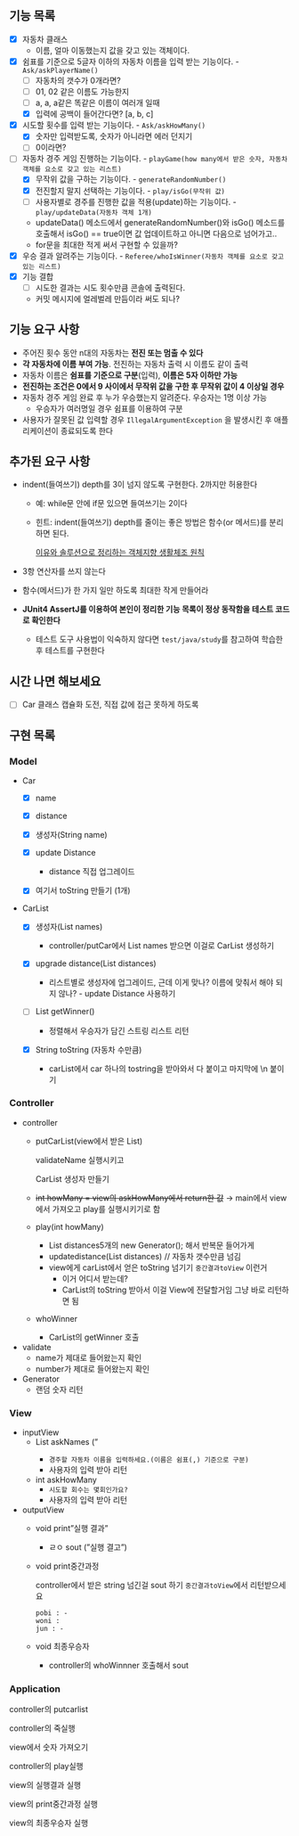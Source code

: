 ## 기능 목록
- [x] 자동차 클래스
    - 이름, 얼마 이동했는지 값을 갖고 있는 객체이다.
- [x]  쉼표를 기준으로 5글자 이하의 자동차 이름을 입력 받는 기능이다. -  `Ask/askPlayerName()`
    - [ ] 자동차의 갯수가 0개라면?
    - [ ] 01, 02 같은 이름도 가능한지
    - [ ] a, a, a같은 똑같은 이름이 여러개 일때
    - [x] 입력에 공백이 들어간다면? [a, b, c]
- [x]  시도할 횟수를 입력 받는 기능이다. - `Ask/askHowMany()`
    - [x] 숫자만 입력받도록, 숫자가 아니라면 에러 던지기
    - [ ] 0이라면?
- [ ]  자동차 경주 게임 진행하는 기능이다. - `playGame(how many에서 받은 숫자, 자동차 객체를 요소로 갖고 있는 리스트)`
    - [x]  무작위 값을 구하는 기능이다. - `generateRandomNumber()`
    - [x]  전진할지 말지 선택하는 기능이다. - `play/isGo(무작위 값)`
    - [ ]  사용자별로 경주를 진행한 값을 적용(update)하는 기능이다. - `play/updateData(자동차 객체 1개)`
    - updateData() 메소드에서 generateRandomNumber()와 isGo() 메소드를 호출해서 isGo() == true이면 값 업데이트하고 아니면 다음으로 넘어가고..
    - for문을 최대한 적게 써서 구현할 수 있을까?
- [x]  우승 결과 알려주는 기능이다. - `Referee/whoIsWinner(자동차 객체를 요소로 갖고 있는 리스트)`
- [x] 기능 결합
    - [ ]  시도한 결과는 시도 횟수만큼 콘솔에 출력된다.
    - 커밋 메시지에 얼레벌레 만듬이라 써도 되나?
## 기능 요구 사항

- 주어진 횟수 동안 n대의 자동차는 **전진 또는 멈출 수 있다**
- **각 자동차에 이름 부여 가능**. 전진하는 자동차 출력 시 이름도 같이 출력
- 자동차 이름은 **쉼표를 기준으로 구분**(입력), **이름은 5자 이하만 가능**
- **전진하는 조건은 0에서 9 사이에서 무작위 값을 구한 후 무작위 값이 4 이상일 경우**
- 자동차 경주 게임 완료 후 누가 우승했는지 알려준다. 우승자는 1명 이상 가능
    - 우승자가 여러명일 경우 쉼표를 이용하여 구분
- 사용자가 잘못된 값 입력할 경우 `IllegalArgumentException` 을 발생시킨 후 애플리케이션이 종료되도록 한다

## 추가된 요구 사항

- indent(들여쓰기) depth를 3이 넘지 않도록 구현한다. 2까지만 허용한다
    - 예: while문 안에 if문 있으면 들여쓰기는 2이다
    - 힌트: indent(들여쓰기) depth를 줄이는 좋은 방법은 함수(or 메서드)를 분리하면 된다.

      [이유와 솔루션으로 정리하는 객체지향 생활체조 원칙](https://hudi.blog/thoughtworks-anthology-object-calisthenics/)

- 3항 연산자를 쓰지 않는다
- 함수(메서드)가 한 가지 일만 하도록 최대한 작게 만들어라
- **JUnit4 AssertJ를 이용하여 본인이 정리한 기능 목록이 정상 동작함을 테스트 코드로 확인한다**
    - 테스트 도구 사용법이 익숙하지 않다면 `test/java/study`를 참고하여 학습한 후 테스트를 구현한다

## 시간 나면 해보세요
- [ ] Car 클래스 캡슐화 도전, 직접 값에 접근 못하게 하도록


## 구현 목록
### Model

- Car
    - [x]  name
    - [x]  distance
    - [x]  생성자(String name)
    - [x]  update Distance
          - distance 직접 업그레이드

    - [x]  여기서 toString 만들기 (1개)
- CarList
    - [x]  생성자(List<String> names)
        - controller/putCar에서 List<String> names 받으면 이걸로 CarList 생성하기

    - [x]  upgrade distance(List<Integer> distances)
        - 리스트별로 생성자에 업그레이드, 근데 이게 맞나? 이름에 맞춰서 해야 되지 않나? - update Distance 사용하기

    - [ ]  List<String> getWinner()
        - 정렬해서 우승자가 담긴 스트링 리스트 리턴

    - [x]  String toString (자동차 수만큼)
        - carList에서 car 하나의 tostring을 받아와서 다 붙이고 마지막에 \n 붙이기


### Controller

- controller
    - putCarList(view에서 받은 List<String>)

      validateName 실행시키고

      CarList 생성자 만들기

    - ~~int howMany = view의 askHowMany에서 return한 값~~ → main에서 view에서 가져오고 play를 실행시키기로 함
    - play(int howMany)
        - List <Integer> distances5개의 new Generator(); 해서 반복문 들어가게
        - updatedistance(List<Integer> distances) // 자동차 갯수만큼 넘김
        - view에게 carList에서 얻은 toString 넘기기 `중간결과toView` 이런거
            - 이거 어디서 받는데?
            - CarList의 toString 받아서 이걸 View에 전달할거임 그냥 바로 리턴하면 됨
    - whoWinner
        - CarList의 getWinner 호출
- validate
    - name가 제대로 들어왔는지 확인
    - number가 제대로 들어왔는지 확인
- Generator
    - 랜덤 숫자 리턴

### View

- inputView
    - List<String> askNames (”
        - `경주할 자동차 이름을 입력하세요.(이름은 쉼표(,) 기준으로 구분)`
        - 사용자의 입력 받아 리턴
    - int askHowMany
        - `시도할 회수는 몇회인가요?`
        - 사용자의 입력 받아 리턴
- outputView
    - void print”실행 결과”
        - ㄹㅇ sout (”실행 결고”)
    - void print중간과정

      controller에서 받은 string 넘긴걸 sout 하기 `중간결과toView`에서 리턴받으세요

        ```
        pobi : -
        woni :
        jun : -
        ```

    - void 최종우승자
        - controller의 whoWinnner 호출해서 sout

### Application

controller의 putcarlist

controller의 죽실행

view에서 숫자 가져오기

controller의 play실행

view의 실행결과 실행

view의 print중간과정 실행

view의 최종우승자 실행